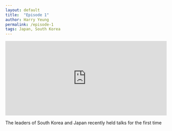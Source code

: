 ```yaml
---
layout: default
title:  "Episode 1"
author: Harry Yeung
permalink: /episode-1
tags: Japan, South Korea
---
```


<iframe src="https://open.spotify.com/embed-podcast/episode/4dlKfIhYIz1MiPs0FGsetM" width="100%" height="232" frameborder="0" allowtransparency="true" allow="encrypted-media"></iframe>

The leaders of South Korea and Japan recently held talks for the first time

